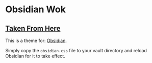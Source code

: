 # Obsidian Wok

## [Taken From Here](https://github.com/insanum/obsidian_nord/)

This is a theme for: [Obsidian](https://obsidian.md).

Simply copy the `obsidian.css` file to your vault directory and reload
Obsidian for it to take effect.


